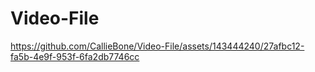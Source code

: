 # Video-File

https://github.com/CallieBone/Video-File/assets/143444240/27afbc12-fa5b-4e9f-953f-6fa2db7746cc

